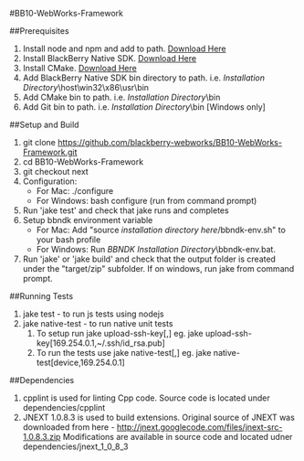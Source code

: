 #BB10-WebWorks-Framework

##Prerequisites
1. Install node and npm and add to path. [Download Here](http://nodejs.org/dist/v0.6.10/)
2. Install BlackBerry Native SDK. [Download Here](https://bdsc.webapps.blackberry.com/native/)
3. Install CMake. [Download Here](http://www.cmake.org/cmake/resources/software.html)
4. Add BlackBerry Native SDK bin directory to path. i.e. *Installation Directory*\host\win32\x86\usr\bin
5. Add CMake bin to path. i.e. *Installation Directory*\bin
6. Add Git bin to path. i.e. *Installation Directory*\bin [Windows only]

##Setup and Build
1. git clone https://github.com/blackberry-webworks/BB10-WebWorks-Framework.git
2. cd BB10-WebWorks-Framework
3. git checkout next
4. Configuration:
    - For Mac:
        ./configure
    - For Windows:
        bash configure (run from command prompt)
5. Run 'jake test' and check that jake runs and completes
6. Setup bbndk environment variable
    - For Mac:
        Add "source *installation directory here*/bbndk-env.sh" to your bash profile
    - For Windows:
        Run *BBNDK Installation Directory*\bbndk-env.bat.
7. Run 'jake' or 'jake build' and check that the output folder is created under the "target/zip" subfolder. If on windows, run jake from command prompt.

##Running Tests
1. jake test  - to run js tests using nodejs
2. jake native-test - to run native unit tests
    1. To setup run jake upload-ssh-key[<IP>,<ssh public key location>] eg. jake upload-ssh-key[169.254.0.1,~/.ssh/id_rsa.pub]
    2. To run the tests use jake native-test[<device or simulator>,<IP>] eg. jake native-test[device,169.254.0.1]

##Dependencies
1. cpplint is used for linting Cpp code. Source code is located under dependencies/cpplint
2. JNEXT 1.0.8.3 is used to build extensions.
Original source of JNEXT was downloaded from here - http://jnext.googlecode.com/files/jnext-src-1.0.8.3.zip
Modifications are available in source code and located udner dependencies/jnext_1_0_8_3


